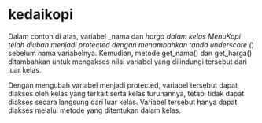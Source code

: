 # kedaikopi
Dalam contoh di atas, variabel _nama dan _harga dalam kelas MenuKopi telah diubah menjadi protected dengan menambahkan tanda underscore (_) sebelum nama variabelnya. Kemudian, metode get_nama() dan get_harga() ditambahkan untuk mengakses nilai variabel yang dilindungi tersebut dari luar kelas.

Dengan mengubah variabel menjadi protected, variabel tersebut dapat diakses oleh kelas yang terkait serta kelas turunannya, tetapi tidak dapat diakses secara langsung dari luar kelas. Variabel tersebut hanya dapat diakses melalui metode yang ditentukan dalam kelas.
